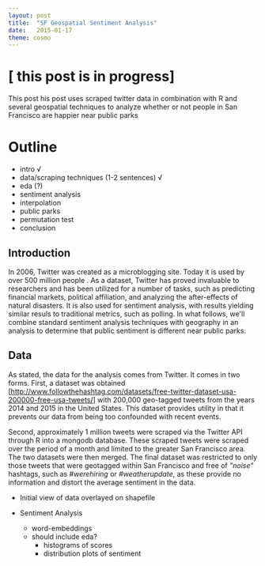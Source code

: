 ```yaml
---
layout: post
title:  "SF Geospatial Sentiment Analysis"
date:   2015-01-17
theme: cosmo
---
```


# [ this post is in progress]

<p class="intro"><span class="dropcap">T</span>his post his post uses scraped twitter data in combination with R and several geospatial techniques to analyze whether or not people in San Francisco are happier near public parks</p>

# Outline

* intro  √
* data/scraping techniques (1-2 sentences)  √
* eda (?)
* sentiment analysis
* interpolation
* public parks
* permutation test
* conclusion



## Introduction

In 2006, Twitter was created as a microblogging site. Today it is used by over 500 million people . As a dataset, Twitter has proved invaluable to researchers and has been utilized for a number of tasks, such as predicting financial markets, political affiliation, and analyzing the after-effects of natural disasters. It is also used for sentiment analysis, with results yielding similar resuls to traditional metrics, such as polling. In what follows, we'll combine standard sentiment analysis techniques with geography in an analysis to determine that public sentiment is different near public parks.

## Data

As stated, the data for the analysis comes from Twitter. It comes in two forms. First, a dataset was obtained [http://www.followthehashtag.com/datasets/free-twitter-dataset-usa-200000-free-usa-tweets/] with 200,000 geo-tagged tweets from the years 2014 and 2015 in the United States. This dataset provides utility in that it prevents our data from being too confounded with recent events.

Second, approximately 1 million tweets were scraped via the Twitter API through R into a mongodb database. These scraped tweets were scraped over the period of a month and limited to the greater San Francisco area. The two datasets were then merged. The final dataset was restricted to only those tweets that were geotagged within San Francisco and free of *"noise"* hashtags, such as *#werehiring* or *#weatherupdate*, as these provide no information and distort the average sentiment in the data. 

* Initial view of data overlayed on shapefile

* Sentiment Analysis
  - word-embeddings
  - should include eda?
      - histograms of scores
      - distribution plots of sentiment
      
